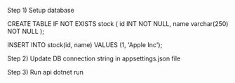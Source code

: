 Step 1) Setup database

CREATE TABLE IF NOT EXISTS stock (
  id INT NOT NULL,
  name varchar(250) NOT NULL
);

INSERT INTO stock(id, name)
VALUES (1, 'Apple Inc');

Step 2) Update DB connection string in appsettings.json file

Step 3) Run api
dotnet run